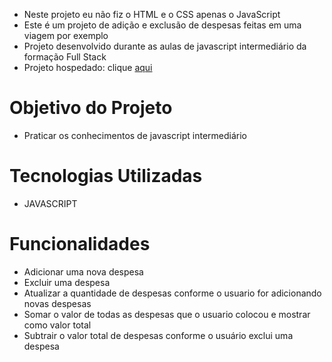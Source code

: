 - Neste projeto eu não fiz o HTML e o CSS apenas o JavaScript
- Este é um projeto de adição e exclusão de despesas feitas em uma viagem por exemplo
- Projeto desenvolvido durante as aulas de javascript intermediário da formação Full Stack
- Projeto hospedado: clique [aqui]()

# Objetivo do Projeto
- Praticar os conhecimentos de javascript intermediário

# Tecnologias Utilizadas
- JAVASCRIPT

# Funcionalidades
- Adicionar uma nova despesa
- Excluir uma despesa
- Atualizar a quantidade de despesas conforme o usuario for adicionando novas despesas
- Somar o valor de todas as despesas que o usuario colocou e mostrar como valor total
- Subtrair o valor total de despesas conforme o usuário exclui uma despesa

